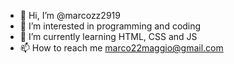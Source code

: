 - 👋 Hi, I’m @marcozz2919
- 👀 I’m interested in programming and coding
- 🌱 I’m currently learning HTML, CSS and JS
- 📫 How to reach me marco22maggio@gmail.com

<!---
marcozz2919/marcozz2919 is a ✨ special ✨ repository because its `README.md` (this file) appears on your GitHub profile.
You can click the Preview link to take a look at your changes.
--->
